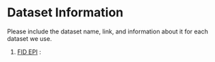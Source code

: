 # Dataset Information

Please include the dataset name, link, and information about it for each dataset we use.

1. [FID EPI](https://xmart-api-public.who.int/FLUMART/VIW_FID_EPI?$format=csv) : 
